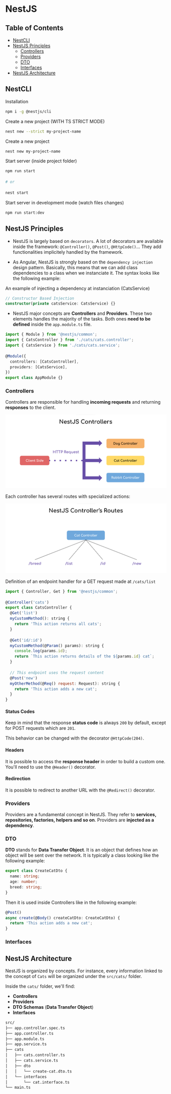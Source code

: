 # NestJS

## Table of Contents

- [NestCLI](#nestcli)
- [NestJS Principles](#nestjs-principles)
  - [Controllers](#controllers)
  - [Providers](#providers)
  - [DTO](#dto)
  - [Interfaces](#interfaces)
- [NestJS Architecture](#nestjs-architecture)

## NestCLI

Installation
```bash
npm i -g @nestjs/cli
```

Create a new project (WITH TS STRICT MODE)
```bash
nest new --strict my-project-name
```

Create a new project
```bash
nest new my-project-name
```

Start server (inside project folder)
```bash
npm run start

# or

nest start
```

Start server in development mode (watch files changes)
```bash
npm run start:dev
```

## NestJS Principles

- NestJS is largely based on `decorators`. A lot of decorators are available inside the framework: `@Controller()`, `@Post()`, `@HttpCode()`... They add functionalities implicitely handled by the framework.

- As Angular, NestJS is strongly based on the `dependency injection` design pattern. Basically, this means that we can add class dependencies to a class when we instanciate it. The syntax looks like the following example:

An example of injecting a dependency at instanciation (CatsService)
```ts
// Constructor Based Injection
constructor(private catsService: CatsService) {}
```

- NestJS major concepts are **Controllers** and **Providers**. These two elements handles the majority of the tasks. Both ones **need to be defined** inside the `app.module.ts` file.

```ts
import { Module } from '@nestjs/common';
import { CatsController } from './cats/cats.controller';
import { CatsService } from './cats/cats.service';

@Module({
  controllers: [CatsController],
  providers: [CatsService],
})
export class AppModule {}
```

### Controllers

Controllers are responsible for handling **incoming requests** and returning **responses** to the client.

![controllers](/web/nestjs/resources/controllers.png)

Each controller has several routes with specialized actions:

![controller-routes](/web/nestjs/resources/controller-routes.png)

Definition of an endpoint handler for a GET request made at `/cats/list`
```js
import { Controller, Get } from '@nestjs/common';

@Controller('cats')
export class CatsController {
  @Get('list')
  myCustomMethod(): string {
    return 'This action returns all cats';
  }

  @Get('id/:id')
  myCustomMethod(@Param() params): string {
    console.log(params.id);
    return `This action returns details of the ${params.id} cat`;
  }

  // This endpoint uses the request content
  @Post('new')
  myOtherMethod(@Req() request: Request): string {
    return 'This action adds a new cat';
  }
}
```

#### Status Codes

Keep in mind that the response **status code** is always `200` by default, except for POST requests which are `201`.

This behavior can be changed with the decorator `@HttpCode(204)`.

#### Headers

It is possible to access the **response header** in order to build a custom one. You'll need to use the `@Header()` decorator.

#### Redirection

It is possible to redirect to another URL with the `@Redirect()` decorator.

### Providers

Providers are a fundamental concept in NestJS. They refer to **services, repositories, factories, helpers and so on**. Providers are **injected as a dependency**.

### DTO

**DTO** stands for **Data Transfer Object**. It is an object that defines how an object will be sent over the network. It is typically a class looking like the following example:

```ts
export class CreateCatDto {
  name: string;
  age: number;
  breed: string;
}
```

Then it is used inside Controllers like in the following example:

```ts
@Post()
async create(@Body() createCatDto: CreateCatDto) {
  return 'This action adds a new cat';
}
```

### Interfaces



## NestJS Architecture

NestJS is organized by concepts. For instance, every information linked to the concept of `Cats` will be organized under the `src/cats/` folder.

Inside the `cats/` folder, we'll find:
- **Controllers**
- **Providers**
- **DTO Schemas** (**Data Transfer Object**) 
- **Interfaces**

```bash
src/
├── app.controller.spec.ts
├── app.controller.ts
├── app.module.ts
├── app.service.ts
├── cats
│   ├── cats.controller.ts
│   ├── cats.service.ts
│   ├── dto
│   │   └── create-cat.dto.ts
│   └── interfaces
│       └── cat.interface.ts
└── main.ts
```